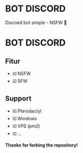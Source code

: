 # BOT DISCORD
Discoed bot simple - NSFW 🔞
<!DOCTYPE html>
<html lang="en">
<head>
    <meta charset="UTF-8">
    <meta name="viewport" content="width=device-width, initial-scale=1.0">
</head>
<body>
    <h1>BOT DISCORD</h1>
    <h2>Fitur</h2>
    <ul>
        <li class="check">☑️ NSFW</li>
        <li class="check">☑️ SFW</li>
    </ul>
    <h2>Support</h2>
    <ul>
        <li class="check">☑️ Pterodactyl</li>
        <li class="check">☑️ Windows</li>
        <li class="check">☑️ VPS (pm2)</li>
        <li class="check">☑️ ...</li>
    </ul>
    <p><strong>Thanks for forking the repository!</strong></p>
</body>
</html>
